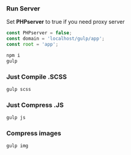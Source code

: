 ### Run Server

Set **PHPserver** to true if you need proxy server
```js
const PHPserver = false;
const domain = 'localhost/gulp/app';
const root = 'app';
```

```bash
npm i
gulp
```

### Just Compile .SCSS

```bash
gulp scss
```

### Just Compress .JS

```bash
gulp js
```

### Compress images

```bash
gulp img
```

